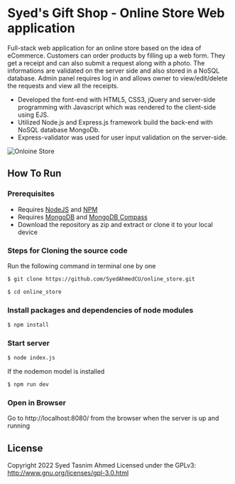 # Syed's Gift Shop - Online Store Web application
Full-stack web application for an online store based on the idea of eCommerce. Customers can order products by filling up a web form. They get a receipt and can also submit a request along with a photo. The informations are validated on the server side and also stored in a NoSQL database. Admin panel requires log in and allows owner to view/edit/delete the requests and view all the receipts. 
- Developed the font-end with HTML5, CSS3, jQuery and server-side programming with Javascript which was rendered to the client-side using EJS.
- Utilized Node.js and Express.js framework build the back-end with NoSQL database MongoDb.
- Express-validator was used for user input validation on the server-side.

![Onloine Store](https://user-images.githubusercontent.com/55814513/189981151-4bc773da-1ea9-48df-a57a-f1ef52fade63.png)
## How To Run
### Prerequisites
- Requires [NodeJS](https://nodejs.org/en/download/) and [NPM](https://docs.npmjs.com/downloading-and-installing-node-js-and-npm) 
- Requires [MongoDB](https://www.mongodb.com/try/download/community) and [MongoDB Compass](https://www.mongodb.com/products/compass) 
- Download the repository as zip and extract or clone it to your local device
### Steps for Cloning the source code
Run the following command in terminal one by one
```sh
$ git clone https://github.com/SyedAhmedCU/online_store.git
```
```sh
$ cd online_store
```
### Install packages and dependencies of node modules
```sh
$ npm install
```
### Start server
```sh
$ node index.js
```
If the nodemon model is installed
```sh
$ npm run dev
``` 
### Open in Browser
Go to http://localhost:8080/ from the browser when the server is up and running

## License
Copyright 2022 Syed Tasnim Ahmed
Licensed under the GPLv3: http://www.gnu.org/licenses/gpl-3.0.html
